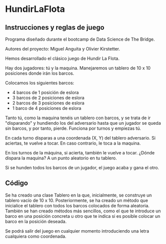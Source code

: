 # HundirLaFlota

## Instrucciones y reglas de juego

Programa diseñado durante el bootcamp de Data Science de The Bridge.

Autores del proyecto: Miguel Anguita y Olivier Kirstetter.

Hemos desarrollado el clásico juego de Hundir La Flota. 

Hay dos jugadores: tú y la maquina. Manejaremos un tablero de 10 x 10 posiciones donde irán los barcos.

Colocamos los siguientes barcos:

- 4 barcos de 1 posición de eslora
- 3 barcos de 2 posiciones de eslora
- 2 barcos de 3 posiciones de eslora
- 1 barco de 4 posiciones de eslora

Tanto tú, como la maquina tenéis un tablero con barcos, y se trata de ir "disparando" y hundiendo los del adversario hasta que un jugador se queda sin barcos, y por tanto, pierde. Funciona por turnos y empiezas tú.

En cada turno disparas a una coordenada (X, Y) del tablero adversario. Si aciertas, te vuelve a tocar. En caso contrario, le toca a la maquina.

En los turnos de la máquina, si acierta, también le vuelve a tocar. ¿Dónde dispara la maquina? A un punto aleatorio en tu tablero.

Si se hunden todos los barcos de un jugador, el juego acaba y gana el otro.

## Código

Se ha creado una clase Tablero en la que, inicialmente, se construye un tablero vacío de 10 x 10. Posteriormente, se ha creado un método
que inicialice el tablero con todos los barcos colocados de forma aleatoria. También se han creado métodos más sencillos, como el que te introduce un barco en una 
posición concreta u otro que te indica si es posible colocar un barco en la posición deseada.

Se podrá salir del juego en cualquier momento introduciendo una letra cualquiera como coordenada.
